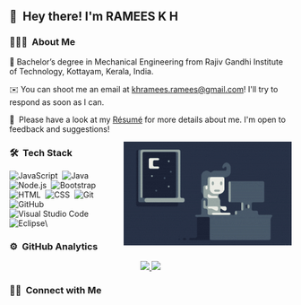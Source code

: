 
## 👋 &nbsp;Hey there! I'm RAMEES K H

### 👨🏻‍💻 &nbsp;About Me

🏫 Bachelor’s degree in Mechanical Engineering from Rajiv Gandhi Institute of Technology, Kottayam, Kerala, India.

✉️  You can shoot me an email at khramees.ramees@gmail.com! I'll try to respond as soon as I can.

📄 &nbsp;Please have a look at my [Résumé](https://drive.google.com/file/d/1BgSBSUudcXmNsGku5YQWiDV4DDPjYE52/view?usp=sharing) for more details about me. I'm open to feedback and suggestions!


<img alt="Night Coding" src="https://raw.githubusercontent.com/AVS1508/AVS1508/master/assets/Night-Coding.gif" align="right"/>

### 🛠 &nbsp;Tech Stack


![JavaScript](https://img.shields.io/badge/-JavaScript-05122A?style=flat&logo=javascript)&nbsp;
![Java](https://img.shields.io/badge/-Java-05122A?style=flat&logo=Java&logoColor=FFA518)&nbsp;
![Node.js](https://img.shields.io/badge/-Node.js-05122A?style=flat&logo=node.js)&nbsp;
![Bootstrap](https://img.shields.io/badge/-Bootstrap-05122A?style=flat&logo=bootstrap&logoColor=563D7C)\
![HTML](https://img.shields.io/badge/-HTML-05122A?style=flat&logo=HTML5)&nbsp;
![CSS](https://img.shields.io/badge/-CSS-05122A?style=flat&logo=CSS3&logoColor=1572B6)&nbsp;
![Git](https://img.shields.io/badge/-Git-05122A?style=flat&logo=git)&nbsp;
![GitHub](https://img.shields.io/badge/-GitHub-05122A?style=flat&logo=github)&nbsp;
![Visual Studio Code](https://img.shields.io/badge/-Visual%20Studio%20Code-05122A?style=flat&logo=visual-studio-code&logoColor=007ACC)&nbsp;
![Eclipse](https://img.shields.io/badge/-Eclipse-05122A?style=flat&logo=eclipse-ide&logoColor=2C2255)\

### ⚙️ &nbsp;GitHub Analytics

<p align="center">
<a href="https://github.com/rameeskh">
  <img height="180em" src="https://github-readme-stats-eight-theta.vercel.app/api?username=rameeskh&show_icons=true&theme=algolia&include_all_commits=true&count_private=true"/>
  <img height="180em" src="https://github-readme-stats-eight-theta.vercel.app/api/top-langs/?username=rameeskh&layout=compact&langs_count=8&theme=algolia"/>
</a>
</p>

### 🤝🏻 &nbsp;Connect with Me

<p align="center">

</p>

